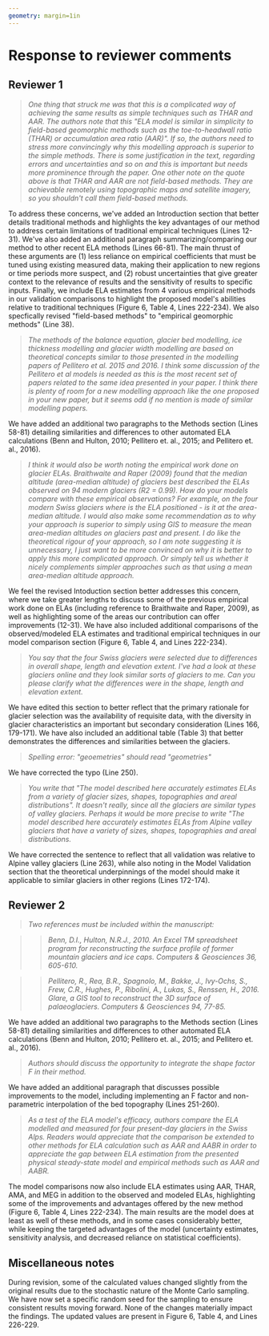 ```yaml
---
geometry: margin=1in
---
```


# Response to reviewer comments

## Reviewer 1

> *One thing that struck me was that this is a complicated way of achieving the same results as simple techniques such as THAR and AAR. The authors note that this "ELA model is similar in simplicity to field-based geomorphic methods such as the toe-to-headwall ratio (THAR) or accumulation area ratio (AAR)". If so, the authors need to stress more convincingly why this modelling approach is superior to the simple methods. There is some justification in the text, regarding errors and uncertainties and so on and this is important but needs more prominence through the paper. One other note on the quote above is that THAR and AAR are not field-based methods. They are achievable remotely using topographic maps and satellite imagery, so you shouldn't call them field-based methods.*

To address these concerns, we've added an Introduction section that better details traditional methods and highlights the key advantages of our method to address certain limitations of traditional empirical techniques (Lines 12-31).
We've also added an additional paragraph summarizing/comparing our method to other recent ELA methods (Lines 66-81).
The main thrust of these arguments are (1) less reliance on empirical coefficients that must be tuned using existing measured data, making their application to new regions or time periods more suspect, and (2) robust uncertainties that give greater context to the relevance of results and the sensitivity of results to specific inputs.
Finally, we include ELA estimates from 4 various empirical methods in our validation comparisons to highlight the proposed model's abilities relative to traditional techniques (Figure 6, Table 4, Lines 222-234).
We also specfically revised "field-based methods" to "empirical geomorphic methods" (Line 38).

> *The methods of the balance equation, glacier bed modelling, ice thickness modelling and glacier width modelling are based on theoretical concepts similar to those presented in the modelling papers of Pellitero et al. 2015 and 2016. I think some discussion of the Pellitero et al models is needed as this is the most recent set of papers related to the same idea presented in your paper. I think there is plenty of room for a new modelling approach like the one proposed in your new paper, but it seems odd if no mention is made of similar modelling papers.*

We have added an additional two paragraphs to the Methods section (Lines 58-81) detailing similarities and differences to other automated ELA calculations (Benn and Hulton, 2010; Pellitero et. al., 2015; and Pellitero et. al., 2016).

> *I think it would also be worth noting the empirical work done on glacier ELAs. Braithwaite and Raper (2009) found that the median altitude (area-median altitude) of glaciers best described the ELAs observed on 94 modern glaciers (R2 = 0.99). How do your models compare with these empirical observations? For example, on the four modern Swiss glaciers where is the ELA positioned - is it at the area-median altitude. I would also make some recommendation as to why your approach is superior to simply using GIS to measure the mean area-median altitudes on glaciers past and present. I do like the theoretical rigour of your approach, so I am note suggesting it is unnecessary, I just want to be more convinced on why it is better to apply this more complicated approach. Or simply tell us whether it nicely complements simpler approaches such as that using a mean area-median altitude approach.*

We feel the revised Intoduction section better addresses this concern, where we take greater lengths to discuss some of the previous empirical work done on ELAs (including reference to Braithwaite and Raper, 2009), as well as highlighting some of the areas our contribution can offer improvements (12-31).
We have also included additional comparisons of the observed/modeled ELA estimates and traditional empirical techniques in our model comparison section (Figure 6, Table 4, and Lines 222-234).

> *You say that the four Swiss glaciers were selected due to differences in overall shape, length and elevation extent. I've had a look at these glaciers online and they look similar sorts of glaciers to me. Can you please clarify what the differences were in the shape, length and elevation extent.*

We have edited this section to better reflect that the primary rationale for glacier selection was the availability of requisite data, with the diversity in glacier characteristics an important but secondary consideration (Lines 166, 179-171).
We have also included an additional table (Table 3) that better demonstrates the differences and similarities between the glaciers.

> *Spelling error: "geoemetries" should read "geometries"*

We have corrected the typo (Line 250).

> *You write that "The model described here accurately estimates ELAs from a variety of glacier sizes, shapes, topographies and areal distributions". It doesn't really, since all the glaciers are similar types of valley glaciers. Perhaps it would be more precise to write "The model described here accurately estimates ELAs from Alpine valley glaciers that have a variety of sizes, shapes, topographies and areal distributions.*

We have corrected the sentence to reflect that all validation was relative to Alpine valley glaciers (Line 263), while also noting in the Model Validation section that the theoretical underpinnings of the model should make it applicable to similar glaciers in other regions (Lines 172-174).

## Reviewer 2

> *Two references must be included within the manuscript:*

>> *Benn, D.I., Hulton, N.R.J., 2010. An Excel TM spreadsheet program for reconstructing the surface profile of former mountain glaciers and ice caps. Computers & Geosciences 36, 605-610.*

>> *Pellitero, R., Rea, B.R., Spagnolo, M., Bakke, J., Ivy-Ochs, S., Frew, C.R., Hughes, P., Ribolini, A., Lukas, S., Renssen, H., 2016. Glare, a GIS tool to reconstruct the 3D surface of palaeoglaciers. Computers & Geosciences 94, 77-85.*

We have added an additional two paragraphs to the Methods section (Lines 58-81) detailing similarities and differences to other automated ELA calculations (Benn and Hulton, 2010; Pellitero et. al., 2015; and Pellitero et. al., 2016).

> *Authors should discuss the opportunity to integrate the shape factor F in their method.*

We have added an additional paragraph that discusses possible improvements to the model, including implementing an F factor and non-parametric interpolation of the bed topography (Lines 251-260).

> *As a test of the ELA model's efficacy, authors compare the ELA modelled and measured for four present-day glaciers in the Swiss Alps. Readers would appreciate that the comparison be extended to other methods for ELA calculation such as AAR and AABR in order to appreciate the gap between ELA estimation from the presented physical steady-state model and empirical methods such as AAR and AABR.*

The model comparisons now also include ELA estimates using AAR, THAR, AMA, and MEG in addition to the observed and modeled ELAs, highlighting some of the improvements and advantages offered by the new method (Figure 6, Table 4, Lines 222-234).
The main results are the model does at least as well of these methods, and in some cases considerably better, while keeping the targeted advantages of the model (uncertainty estimates, sensitivity analysis, and decreased reliance on statistical coefficients).

## Miscellaneous notes

During revision, some of the calculated values changed slightly from the original results due to the stochastic nature of the Monte Carlo sampling.
We have now set a specific random seed for the sampling to ensure consistent results moving forward.
None of the changes materially impact the findings.
The updated values are present in Figure 6, Table 4, and Lines 226-229.

